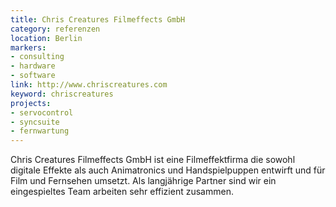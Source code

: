 ```yaml
---
title: Chris Creatures Filmeffects GmbH
category: referenzen
location: Berlin
markers:
- consulting
- hardware
- software
link: http://www.chriscreatures.com
keyword: chriscreatures
projects:
- servocontrol
- syncsuite
- fernwartung
---
```

Chris Creatures Filmeffects GmbH ist eine Filmeffektfirma die sowohl digitale Effekte als auch 
Animatronics und Handspielpuppen entwirft und für Film und Fernsehen umsetzt. Als langjährige Partner
sind wir ein eingespieltes Team arbeiten sehr effizient zusammen.
